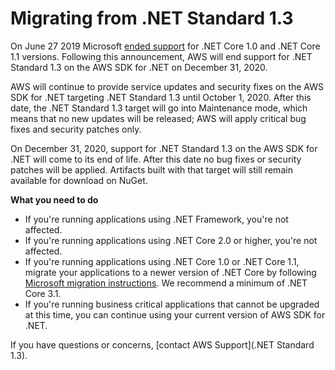 # Migrating from \.NET Standard 1\.3<a name="migration-from-net-standard-1-3"></a>

On June 27 2019 Microsoft [ended support](https://devblogs.microsoft.com/dotnet/net-core-1-0-and-1-1-will-reach-end-of-life-on-june-27-2019/) for \.NET Core 1\.0 and \.NET Core 1\.1 versions\. Following this announcement, AWS will end support for \.NET Standard 1\.3 on the AWS SDK for \.NET on December 31, 2020\.

AWS will continue to provide service updates and security fixes on the AWS SDK for \.NET targeting \.NET Standard 1\.3 until October 1, 2020\. After this date, the \.NET Standard 1\.3 target will go into Maintenance mode, which means that no new updates will be released; AWS will apply critical bug fixes and security patches only\.

On December 31, 2020, support for \.NET Standard 1\.3 on the AWS SDK for \.NET will come to its end of life\. After this date no bug fixes or security patches will be applied\. Artifacts built with that target will still remain available for download on NuGet\.

**What you need to do**
+ If you're running applications using \.NET Framework, you're not affected\.
+ If you're running applications using \.NET Core 2\.0 or higher, you're not affected\.
+ If you're running applications using \.NET Core 1\.0 or \.NET Core 1\.1, migrate your applications to a newer version of \.NET Core by following [Microsoft migration instructions](https://docs.microsoft.com/en-us/dotnet/core/migration/)\. We recommend a minimum of \.NET Core 3\.1\.
+ If you're running business critical applications that cannot be upgraded at this time, you can continue using your current version of AWS SDK for \.NET\.

If you have questions or concerns, [contact AWS Support](.NET Standard 1.3)\.